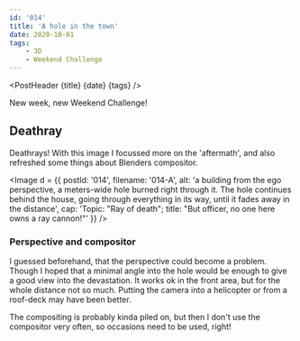 ```yaml
---
id: '014'
title: 'A hole in the town'
date: 2020-10-01
tags:
    - 3D
    - Weekend Challenge
---
```




<script>
    import Image from '$lib/Image.svelte'
    import Link from '$lib/Link.svelte'
	import PostHeader from '$lib/PostHeader.svelte'
</script>



<PostHeader {title} {date} {tags} />

New week, new <Link href="https://blenderartists.org/c/contests/weekend-challenge/25">Weekend Challenge</Link>!

## Deathray

Deathrays! With this image I focussed more on the 'aftermath', and also refreshed some things about Blenders compositor.

<Image d = {{ postId: '014', filename: '014-A',
	alt: 'a building from the ego perspective, a meters-wide hole burned right through it. The hole continues behind the house, going through everything in its way, until it fades away in the distance',
	cap: 'Topic: "Ray of death"; title: "But officer, no one here owns a ray cannon!"'
}} />

### Perspective and compositor

I guessed beforehand, that the perspective could become a problem. Though I hoped that a minimal angle into the hole would be enough to give a good view into the devastation. It works ok in the front area, but for the whole distance not so much. Putting the camera into a helicopter or from a roof-deck may have been better.

The compositing is probably kinda piled on, but then I don't use the compositor very often, so occasions need to be used, right!
